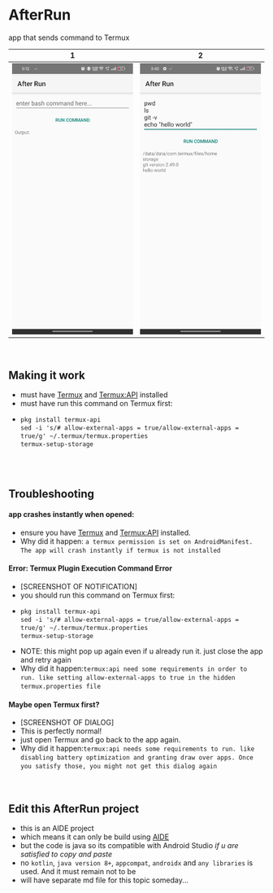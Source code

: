 # AfterRun
app that sends command to Termux

| 1 | 2 
|:-------:|:-------:|
| ![screenshot 1](assets/screenshot1.jpg) | ![screenshot 2](assets/screenshot2.jpg)

<br>

## Making it work
- must have [Termux](https://f-droid.org/en/packages/com.termux/) and [Termux:API](https://f-droid.org/en/packages/com.termux.api/ ) installed
- must have run this command on Termux first:
- ```
  pkg install termux-api
  sed -i 's/# allow-external-apps = true/allow-external-apps = true/g' ~/.termux/termux.properties
  termux-setup-storage
  ```

<br><br>

## Troubleshooting
#### app crashes instantly when opened:
- ensure you have [Termux](https://f-droid.org/en/packages/com.termux/) and [Termux:API](https://f-droid.org/en/packages/com.termux.api/ ) installed.
- Why did it happen: ```a termux permission is set on AndroidManifest. The app will crash instantly if termux is not installed```

#### Error: Termux Plugin Execution Command Error
- [SCREENSHOT OF NOTIFICATION]
- you should run this command on Termux first:
- ```
  pkg install termux-api
  sed -i 's/# allow-external-apps = true/allow-external-apps = true/g' ~/.termux/termux.properties
  termux-setup-storage
  ```
- NOTE: this might pop up again even if u already run it. just close the app and retry again
- Why did it happen:```termux:api need some requirements in order to run. like setting allow-external-apps to true in the hidden termux.properties file```

#### Maybe open Termux first?
- [SCREENSHOT OF DIALOG]
- This is perfectly normal!
- just open Termux and go back to the app again.
- Why did it happen:```termux:api needs some requirements to run. like disabling battery optimization and granting draw over apps. Once you satisfy those, you might not get this dialog again```
<br><br><br>

## Edit this AfterRun project
- this is an AIDE project
- which means it can only be build using [AIDE](https://www.android-ide.com/)
- but the code is java so its compatible with Android Studio *if u are satisfied to copy and paste*
- no ```kotlin```, ```java version 8+```, ```appcompat```, ```androidx``` and ```any libraries``` is used. And it must remain not to be
- will have separate md file for this topic someday...
